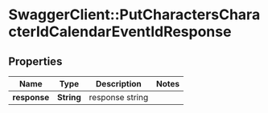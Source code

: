 # SwaggerClient::PutCharactersCharacterIdCalendarEventIdResponse

## Properties
Name | Type | Description | Notes
------------ | ------------- | ------------- | -------------
**response** | **String** | response string | 


